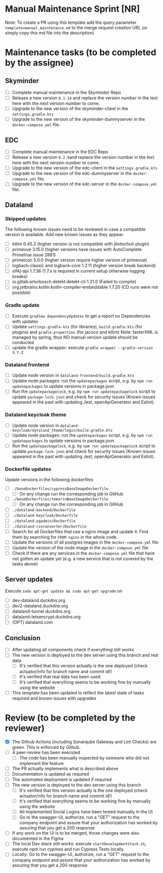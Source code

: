 # Manual Maintenance Sprint [NR]
Note: To create a PR using this template add the query parameter `template=manual_maintenance.md` to the merge request creation URL (or simply copy this md file into the description)
# Maintenance tasks (to be completed by the assignee)
## Skyminder
- [ ] Complete manual maintenance in the Skyminder Repo
- [ ] Release a new version `0.1.14` and replace the version number in the text here with the next version number to come.
- [ ] Upgrade to the new version of the skyminder-client in the `settings.gradle.kts`
- [ ] Upgrade to the new version of the skyminder-dummyserver in the `docker-compose.yml` file.
## EDC
- [ ] Complete manual maintenance in the EDC Repo
- [ ] Release a new version `0.2.9`and replace the version number in the text here with the next version number to come.
- [ ] Upgrade to the new version of the edc-client in the `settings.gradle.kts`
- [ ] Upgrade to the new version of the edc-dummyserver in the `docker-compose.yml` file.
- [ ] Upgrade to the new version of the edc-server in the `docker-compose.yml` file.
## Dataland
### Skipped updates
The following known issues need to be reviewed in case a compatible version is available. Add new known issues as they appear.
- [ ] ktlint 0.45.2 (higher version is not compatible with jlleitschuh plugin)
- [ ] primevue 3.15.0 (higher versions have issues with AutoComplete PrimeVue issue 2881)
- [ ] primeicon 5.0.0 (higher version require higher version of primevue)
- [ ] logback-classic and logback-core 1.2.11 (higher version break backend)
- [ ] slf4j-api 1.7.36 (1.7.x is required in current setup otherwise logging breaks)
- [ ] io.gitlab.arturbosch.detekt:detekt-cli 1.21.0 (Failed to compile)
- [ ] org.jetbrains.kotlin:kotlin-compiler-embeddable 1.7.20 (CD runs were not possible)

### Gradle update
- [ ] Execute `gradlew dependencyUpdates` to get a report on Dependencies with updates
- [ ] Update `settings.gradle.kts` (for libraries), `build.gradle.kts` (for plugins) and `gradle.properties` (for jacoco and ktlint)
  Note: fasterXML is managed by spring, thus NO manual version update should be conducted
- [ ] update the gradle wrapper: execute `gradle wrapper --gradle-version X.Y.Z`

### Dataland frontend
- [ ] Update node version in `dataland-frontend/build.gradle.kts`
- [ ] Update node packages: run the `updatepackages` script, e.g. by  `npm run updatepackages` to update versions in package.json
- [ ]   Run the `updatepackagelock`, e.g. by  `npm run updatepackagelock` script to update `package-lock.json` and check for security issues
  (Known issues appeared in the past with updating Jest, openApiGenerator and Eslint).

### Dataland keycloak theme
- [ ] Update node version in `dataland-keycloak/dataland_theme/login/build.gradle.kts`
- [ ] Update node packages: run the `updatepackages` script, e.g. by  `npm run updatepackages` to update versions in package.json
- [ ]   Run the `updatepackagelock`, e.g. by  `npm run updatepackagelock` script to update `package-lock.json` and check for security issues
  (Known issues appeared in the past with updating Jest, openApiGenerator and Eslint).

### Dockerfile updates
Update versions in the following dockerfiles
- [ ] `./baseDockerfiles/cypressBaseImageDockerfile`
  - [ ] On any change run the corresponding job in GitHub
- [ ] `./baseDockerfiles/temurinBaseImageDockerfile`
  - [ ] On any change run the corresponding job in GitHub
- [ ] `./dataland-backend/Dockerfile`
- [ ] `./dataland-keycloak/Dockerfile`
- [ ] `./dataland-pgadmin/Dockerfile`
- [ ] `./dataland-csvconverter/Dockerfile`
- [ ] Search for all Dockerfiles that use a nginx image and update it. Find them by searching for `FROM nginx` in the whole code.
- [ ] Update the versions of all postgres images in the `docker-compose.yml` file
- [ ] Update the version of the node image in the `docker-compose.yml` file
- [ ] Check if there are any services in the `docker-compose.yml` file that have not gotten an update yet (e.g. a new service that is not covered by the tasks above)

## Server updates
Execute `sudo apt-get update && sudo apt-get upgrade` on
- [ ] dev-dataland.duckdns.org
- [ ] dev2-dataland.duckdns.org
- [ ] dataland-tunnel.duckdns.org
- [ ] dataland-letsencrypt.duckdns.org
- [ ] (OPT) dataland.com

## Conclusion
- [ ] After updating all components check if everything still works
- [ ] The new version is deployed to the dev server using this branch and real data
  - [ ] It's verified that this version actually is the one deployed (check actuator/info for branch name and commit id!)
  - [ ] It's verified that real data has been used
  - [ ] It's verified that everything seems to be working fine by manually using the website
- [ ] This template has been updated to reflect the latest state of tasks required and known issues with upgrades

# Review (to be completed by the reviewer)
- [x] The Github Actions (including Sonarqube Gateway and Lint Checks) are green. This is enforced by Github.
- [ ] A peer-review has been executed
  - [ ] The code has been manually inspected by someone who did not implement the feature
- [ ] The PR actually implements what is described above
- [ ] Documentation is updated as required
- [ ] The automated deployment is updated if required
- [ ] The new version is deployed to the dev server using this branch
  - [ ] It's verified that this version actually is the one deployed (check actuator/info for branch name and commit id!)
  - [ ] It's verified that everything seems to be working fine by manually using the website
  - [ ] All implemented Social Logins have been tested manually in the UI
  - [ ] Go to the swagger-UI, authorize, run a "GET" request to the company endpoint and assure that your authorization has worked by assuring that you get a 200 response

- [ ] If any work on the UI is to be merged, those changes were also documented in the Figma
- [ ] The local Dev stack still works: execute `startDevelopmentStack.sh`, execute npm run cypress and run Cypress Tests locally
- [ ] Locally: Go to the swagger-UI, authorize, run a "GET" request to the company endpoint and assure that your authorization has worked by assuring that you get a 200 response
